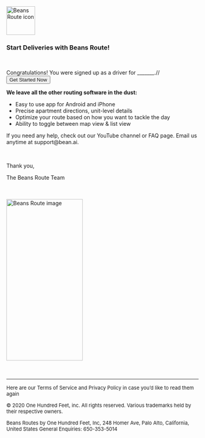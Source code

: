 <!DOCTYPE html>
<html lang="en" dir="ltr">

<head>
  <meta charset="utf-8">
  <title>
  </title>
</head>

<body>
  <img src="https://www.beansroute.ai/assets/logo.png" width="75" height="75" border="0" alt="Beans Route icon">
  <h3>Start Deliveries with Beans Route!</h3>
  <br>
  <p>Congratulations! <!--You made the team!--> You were signed up as a driver for _______.//
    <!--To get started download the app
    <a href="">https://www.beansroute.ai/link?inviteCode=xxxxxxxx-xxx</a>-->

<!-- @jack need to replace the linke below-->
<STYLE>A {text-decoration: none;} </STYLE> <button><a href="https://www.beansroute.ai/link.html#no-redirect">Get Started Now</a></button>  </p>

  <p><strong>We leave all the other routing software in the dust:</strong></p>
  <ul>
    <li>Easy to use app for Android and iPhone</li>
    <li>Precise apartment directions, unit-level details</li>
    <li>Optimize your route based on how you want to tackle the day</li>
    <li>Ability to toggle between map view & list view
    </li>
  </ul>


  If you need any help, check out our <a href="https://www.youtube.com/channel/UCfG4OK0pyKJzkAwrPWp4Zaw/">YouTube</a> channel or FAQ page. Email us anytime at <a href="mailto:support@bean.ai">support@bean.ai</a>.
  </p>
  <br>
  <p>Thank you,</p>
  <p>The Beans Route Team</p>
  <br>
  <br>
  <img src="https://scontent-sjc3-1.xx.fbcdn.net/v/t1.0-9/93434974_127335135551201_4081974696650735616_o.jpg?_nc_cat=104&_nc_sid=8024bb&_nc_ohc=EheOiXQhrUYAX82ezyG&_nc_ht=scontent-sjc3-1.xx&oh=2a0c5b030529b8a51f7b0c7633653ea7&oe=5EEA723B" width="200"
    height="422.22" border="0" alt="Beans Route image">
  <br>
  <br>
  <br>
  <hr>
  <p>
    <font size="-1">Here are our <a href="https://www.beansroute.ai/help/3pl-terms">Terms of Service</a> and <a href="https://www.beansroute.ai/help/3pl-privacy">Privacy Policy</a> in case you’d like to read them again</font>
  </p>
  <p>
    <font size="-1">© 2020 One Hundred Feet, inc. All rights reserved. Various trademarks held by their respective owners.</font>
  </p>
  <p>
    <font size="-1">Beans Routes by One Hundred Feet, Inc, 248 Homer Ave, Palo Alto, California, United States
      General Enquiries: 650-353-5014</font>
  </p>
</body>

</html>
